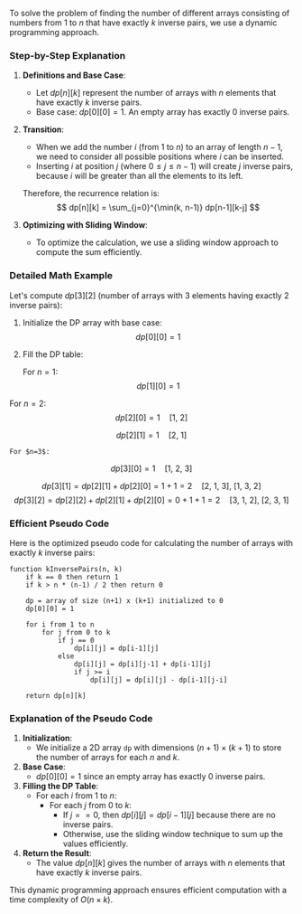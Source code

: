 To solve the problem of finding the number of different arrays consisting of numbers from $1$ to $n$ that have exactly $k$ inverse pairs, we use a dynamic programming approach.

### Step-by-Step Explanation

1. **Definitions and Base Case**:
    - Let $dp[n][k]$ represent the number of arrays with $n$ elements that have exactly $k$ inverse pairs.
    - Base case: $dp[0][0] = 1$. An empty array has exactly 0 inverse pairs.
2. **Transition**:
    - When we add the number $i$ (from $1$ to $n$) to an array of length $n-1$, we need to consider all possible positions where $i$ can be inserted.
    - Inserting $i$ at position $j$ (where $0 \leq j \leq n-1$) will create $j$ inverse pairs, because $i$ will be greater than all the elements to its left.
    
    Therefore, the recurrence relation is:
    $$
    dp[n][k] = \sum_{j=0}^{\min(k, n-1)} dp[n-1][k-j]
    $$
    
3. **Optimizing with Sliding Window**:
    - To optimize the calculation, we use a sliding window approach to compute the sum efficiently.

### Detailed Math Example

Let's compute $dp[3][2]$ (number of arrays with 3 elements having exactly 2 inverse pairs):

1. Initialize the DP array with base case:
$$dp[0][0] = 1$$

2. Fill the DP table:
    
    For $n=1$:
$$dp[1][0] = 1$$

For $n=2$:
$$dp[2][0] = 1 \quad \text{[1, 2]}$$
    
$$dp[2][1] = 1 \quad \text{[2, 1]}$$

    For $n=3$:
$$dp[3][0] = 1 \quad \text{[1, 2, 3]}$$

$$
dp[3][1] = dp[2][1] + dp[2][0] = 1 + 1 = 2 \quad \text{[2, 1, 3], [1, 3, 2]}
$$
$$
dp[3][2] = dp[2][2] + dp[2][1] + dp[2][0] = 0 + 1 + 1 = 2 \quad \text{[3, 1, 2], [2, 3, 1]}
$$
    

### Efficient Pseudo Code

Here is the optimized pseudo code for calculating the number of arrays with exactly $k$ inverse pairs:

```
function kInversePairs(n, k)
    if k == 0 then return 1
    if k > n * (n-1) / 2 then return 0

    dp = array of size (n+1) x (k+1) initialized to 0
    dp[0][0] = 1

    for i from 1 to n
        for j from 0 to k
            if j == 0
                dp[i][j] = dp[i-1][j]
            else
                dp[i][j] = dp[i][j-1] + dp[i-1][j]
                if j >= i
                    dp[i][j] = dp[i][j] - dp[i-1][j-i]

    return dp[n][k]

```

### Explanation of the Pseudo Code

1. **Initialization**:
    - We initialize a 2D array `dp` with dimensions $(n+1) \times (k+1)$ to store the number of arrays for each $n$ and $k$.
2. **Base Case**:
    - $dp[0][0] = 1$ since an empty array has exactly 0 inverse pairs.
3. **Filling the DP Table**:
    - For each $i$ from 1 to $n$:
        - For each $j$ from 0 to $k$:
            - If $j == 0$, then $dp[i][j] = dp[i-1][j]$ because there are no inverse pairs.
            - Otherwise, use the sliding window technique to sum up the values efficiently.
4. **Return the Result**:
    - The value $dp[n][k]$ gives the number of arrays with $n$ elements that have exactly $k$ inverse pairs.

This dynamic programming approach ensures efficient computation with a time complexity of $O(n \times k)$.